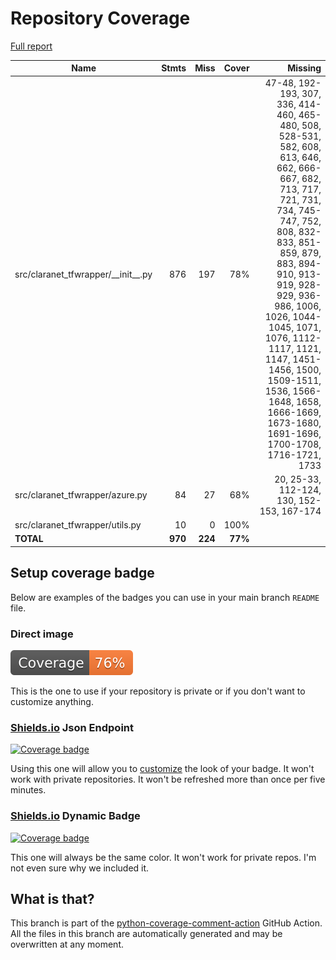 # Repository Coverage

[Full report](https://htmlpreview.github.io/?https://github.com/claranet/tfwrapper/blob/python-coverage-comment-action-data/htmlcov/index.html)

| Name                                    |    Stmts |     Miss |   Cover |   Missing |
|---------------------------------------- | -------: | -------: | ------: | --------: |
| src/claranet\_tfwrapper/\_\_init\_\_.py |      876 |      197 |     78% |47-48, 192-193, 307, 336, 414-460, 465-480, 508, 528-531, 582, 608, 613, 646, 662, 666-667, 682, 713, 717, 721, 731, 734, 745-747, 752, 808, 832-833, 851-859, 879, 883, 894-910, 913-919, 928-929, 936-986, 1006, 1026, 1044-1045, 1071, 1076, 1112-1117, 1121, 1147, 1451-1456, 1500, 1509-1511, 1536, 1566-1648, 1658, 1666-1669, 1673-1680, 1691-1696, 1700-1708, 1716-1721, 1733 |
| src/claranet\_tfwrapper/azure.py        |       84 |       27 |     68% |20, 25-33, 112-124, 130, 152-153, 167-174 |
| src/claranet\_tfwrapper/utils.py        |       10 |        0 |    100% |           |
|                               **TOTAL** |  **970** |  **224** | **77%** |           |


## Setup coverage badge

Below are examples of the badges you can use in your main branch `README` file.

### Direct image

[![Coverage badge](https://raw.githubusercontent.com/claranet/tfwrapper/python-coverage-comment-action-data/badge.svg)](https://htmlpreview.github.io/?https://github.com/claranet/tfwrapper/blob/python-coverage-comment-action-data/htmlcov/index.html)

This is the one to use if your repository is private or if you don't want to customize anything.

### [Shields.io](https://shields.io) Json Endpoint

[![Coverage badge](https://img.shields.io/endpoint?url=https://raw.githubusercontent.com/claranet/tfwrapper/python-coverage-comment-action-data/endpoint.json)](https://htmlpreview.github.io/?https://github.com/claranet/tfwrapper/blob/python-coverage-comment-action-data/htmlcov/index.html)

Using this one will allow you to [customize](https://shields.io/endpoint) the look of your badge.
It won't work with private repositories. It won't be refreshed more than once per five minutes.

### [Shields.io](https://shields.io) Dynamic Badge

[![Coverage badge](https://img.shields.io/badge/dynamic/json?color=brightgreen&label=coverage&query=%24.message&url=https%3A%2F%2Fraw.githubusercontent.com%2Fclaranet%2Ftfwrapper%2Fpython-coverage-comment-action-data%2Fendpoint.json)](https://htmlpreview.github.io/?https://github.com/claranet/tfwrapper/blob/python-coverage-comment-action-data/htmlcov/index.html)

This one will always be the same color. It won't work for private repos. I'm not even sure why we included it.

## What is that?

This branch is part of the
[python-coverage-comment-action](https://github.com/marketplace/actions/python-coverage-comment)
GitHub Action. All the files in this branch are automatically generated and may be
overwritten at any moment.